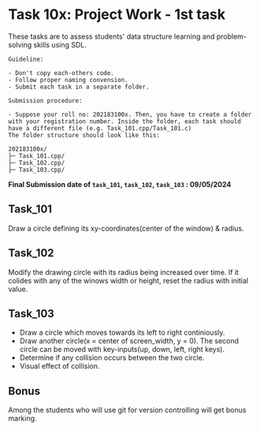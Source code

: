 # Task 10x: Project Work - 1st task

These tasks are to assess students' data structure learning and problem-solving skills using SDL.

`Guideline:`

```
- Don't copy each-others code.
- Follow proper naming convension.
- Submit each task in a separate folder.
```

`Submission procedure:`

```
- Suppose your roll no: 202183100x. Then, you have to create a folder with your registration number. Inside the folder, each task should have a different file (e.g. Task_101.cpp/Task_101.c)
The folder structure should look like this:

202183100x/
├─ Task_101.cpp/
├─ Task_102.cpp/
├─ Task_103.cpp/
```


**Final Submission date of `task_101`, `task_102`, `task_103` : 09/05/2024**

## Task_101

Draw a circle defining its xy-coordinates(center of the window) & radius.

## Task_102

Modify the drawing circle with its radius being increased over time. If it colides with any of the winows width or height, reset the radius with initial value.

## Task_103

- Draw a circle which moves towards its left to right continiously.
- Draw another circle(x = center of screen_width, y = 0). The second circle can be moved with key-inputs(up, down, left, right keys).
- Determine if any collision occurs between the two circle.
- Visual effect of collision.

## Bonus

Among the students who will use git for version controlling will get bonus marking.
